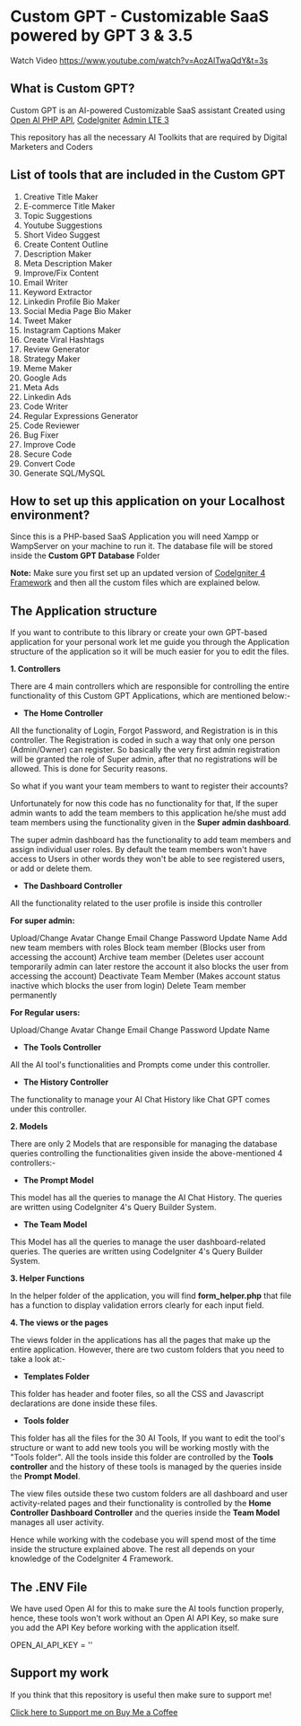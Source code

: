 # Custom GPT - Customizable SaaS powered by GPT 3 & 3.5

Watch Video https://www.youtube.com/watch?v=AozAlTwaQdY&t=3s

## What is Custom GPT?

Custom GPT is an AI-powered Customizable SaaS assistant Created using [Open AI PHP API](https://github.com/orhanerday/open-ai), [CodeIgniter](https://codeigniter.com/download) [Admin LTE 3](https://adminlte.io/themes/v3/)

This repository has all the necessary AI Toolkits that are required by Digital Marketers and Coders

## List of tools that are included in the Custom GPT

01. Creative Title Maker
02. E-commerce Title Maker
03. Topic Suggestions
04. Youtube Suggestions
05. Short Video Suggest
06. Create Content Outline
07. Description Maker
08. Meta Description Maker
09. Improve/Fix Content
10. Email Writer
11. Keyword Extractor
12. Linkedin Profile Bio Maker
13. Social Media Page Bio Maker
14. Tweet Maker
15. Instagram Captions Maker
16. Create Viral Hashtags
17. Review Generator
18. Strategy Maker
19. Meme Maker
20. Google Ads
21. Meta Ads
22. Linkedin Ads
23. Code Writer
24. Regular Expressions Generator
25. Code Reviewer
26. Bug Fixer
27. Improve Code
28. Secure Code
29. Convert Code
30. Generate SQL/MySQL

## How to set up this application on your Localhost environment?

Since this is a PHP-based SaaS Application you will need Xampp or WampServer on your machine to run it. The database file will be stored inside the <b>Custom GPT Database</b> Folder

<b>Note:</b> Make sure you first set up an updated version of [CodeIgniter 4 Framework](https://codeigniter.com/download) and then all the custom files which are explained below.

## The Application structure 

If you want to contribute to this library or create your own GPT-based application for your personal work let me guide you through the Application structure of the application so it will be much easier for you to edit the files.

<b>1. Controllers</b>

There are 4 main controllers which are responsible for controlling the entire functionality of this Custom GPT Applications, which are mentioned below:-

- <b>The Home Controller</b>

All the functionality of Login, Forgot Password, and Registration is in this controller.
The Registration is coded in such a way that only one person (Admin/Owner) can register. So basically the very first admin registration will be granted the role of Super admin, after that no registrations will be allowed. This is done for Security reasons.

So what if you want your team members to want to register their accounts?

Unfortunately for now this code has no functionality for that, If the super admin wants to add the team members to this application he/she must add team members using the functionality given in the <b>Super admin dashboard</b>.

The super admin dashboard has the functionality to add team members and assign individual user roles.
By default the team members won't have access to Users in other words they won't be able to see registered users, or add or delete them.

- <b>The Dashboard Controller</b>

All the functionality related to the user profile is inside this controller

<b>For super admin:</b>

Upload/Change Avatar
Change Email
Change Password
Update Name
Add new team members with roles
Block team member (Blocks user from accessing the account)
Archive team member (Deletes user account temporarily admin can later restore the account it also blocks the user from accessing the account)
Deactivate Team Member (Makes account status inactive which blocks the user from login)
Delete Team member permanently

<b>For Regular users:</b>

Upload/Change Avatar
Change Email
Change Password
Update Name

- <b>The Tools Controller</b>

All the AI tool's functionalities and Prompts come under this controller.

- <b>The History Controller</b>

The functionality to manage your AI Chat History like Chat GPT comes under this controller.

<b>2. Models</b>

There are only 2 Models that are responsible for managing the database queries controlling the functionalities given inside the above-mentioned 4 controllers:-

- <b>The Prompt Model</b>

This model has all the queries to manage the AI Chat History. 
The queries are written using CodeIgniter 4's Query Builder System.

- <b>The Team Model</b>

This Model has all the queries to manage the user dashboard-related queries.
The queries are written using CodeIgniter 4's Query Builder System.

<b>3. Helper Functions</b>

In the helper folder of the application, you will find <b>form_helper.php</b> that file has a function to display validation errors clearly for each input field.

<b>4. The views or the pages </b>

The views folder in the applications has all the pages that make up the entire application. However, there are two custom folders that you need to take a look at:-

- <b>Templates Folder</b>

This folder has header and footer files, so all the CSS and Javascript declarations are done inside these files.

- <b>Tools folder</b>

This folder has all the files for the 30 AI Tools, If you want to edit the tool's structure or want to add new tools you will be working mostly with the "Tools folder". All the tools inside this folder are controlled by the <b>Tools controller</b> and the history of these tools is managed by the queries inside the <b>Prompt Model</b>.

The view files outside these two custom folders are all dashboard and user activity-related pages and their functionality is controlled by the <b>Home Controller</b> <b>Dashboard Controller</b> and the queries inside the <b>Team Model</b> manages all user activity.

Hence while working with the codebase you will spend most of the time inside the structure explained above.
The rest all depends on your knowledge of the CodeIgniter 4 Framework.

## The .ENV File

We have used Open AI for this to make sure the AI tools function properly, hence, these tools won't work without an Open AI API Key, so make sure you add the API Key before working with the application itself. 

OPEN_AI_API_KEY = '' 

## Support my work

If you think that this repository is useful then make sure to support me!

[Click here to Support me on Buy Me a Coffee](https://www.buymeacoffee.com/stackui)
